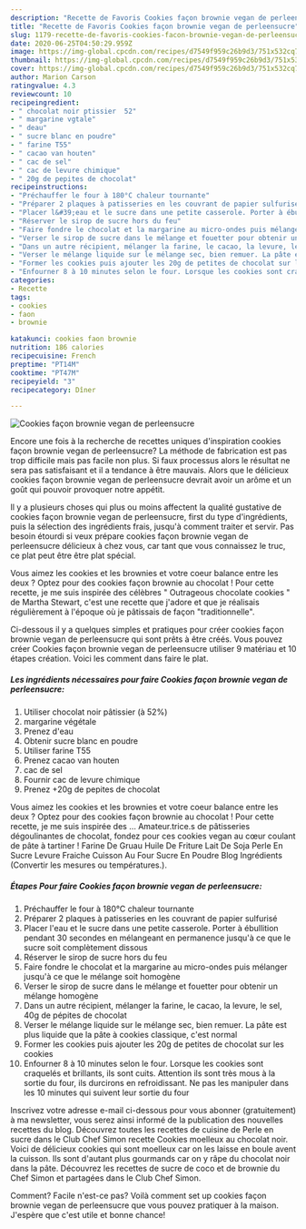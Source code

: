```yaml
---
description: "Recette de Favoris Cookies façon brownie vegan de perleensucre"
title: "Recette de Favoris Cookies façon brownie vegan de perleensucre"
slug: 1179-recette-de-favoris-cookies-facon-brownie-vegan-de-perleensucre
date: 2020-06-25T04:50:29.959Z
image: https://img-global.cpcdn.com/recipes/d7549f959c26b9d3/751x532cq70/cookies-facon-brownie-vegan-de-perleensucre-photo-principale-de-la-recette.jpg
thumbnail: https://img-global.cpcdn.com/recipes/d7549f959c26b9d3/751x532cq70/cookies-facon-brownie-vegan-de-perleensucre-photo-principale-de-la-recette.jpg
cover: https://img-global.cpcdn.com/recipes/d7549f959c26b9d3/751x532cq70/cookies-facon-brownie-vegan-de-perleensucre-photo-principale-de-la-recette.jpg
author: Marion Carson
ratingvalue: 4.3
reviewcount: 10
recipeingredient:
- " chocolat noir ptissier  52"
- " margarine vgtale"
- " deau"
- " sucre blanc en poudre"
- " farine T55"
- " cacao van houten"
- " cac de sel"
- " cac de levure chimique"
- " 20g de pepites de chocolat"
recipeinstructions:
- "Préchauffer le four à 180°C chaleur tournante"
- "Préparer 2 plaques à patisseries en les couvrant de papier sulfurisé"
- "Placer l&#39;eau et le sucre dans une petite casserole. Porter à ébullition pendant 30 secondes en mélangeant en permanence jusqu&#39;à ce que le sucre soit complètement dissous"
- "Réserver le sirop de sucre hors du feu"
- "Faire fondre le chocolat et la margarine au micro-ondes puis mélanger jusqu&#39;à ce que le mélange soit homogène"
- "Verser le sirop de sucre dans le mélange et fouetter pour obtenir un mélange homogène"
- "Dans un autre récipient, mélanger la farine, le cacao, la levure, le sel, 40g de pépites de chocolat"
- "Verser le mélange liquide sur le mélange sec, bien remuer. La pâte est plus liquide que la pâte à cookies classique, c&#39;est normal"
- "Former les cookies puis ajouter les 20g de petites de chocolat sur les cookies"
- "Enfourner 8 à 10 minutes selon le four. Lorsque les cookies sont craquelés et brillants, ils sont cuits. Attention ils sont très mous à la sortie du four, ils durcirons en refroidissant. Ne pas les manipuler dans les 10 minutes qui suivent leur sortie du four"
categories:
- Recette
tags:
- cookies
- faon
- brownie

katakunci: cookies faon brownie 
nutrition: 186 calories
recipecuisine: French
preptime: "PT14M"
cooktime: "PT47M"
recipeyield: "3"
recipecategory: Dîner

---
```



![Cookies façon brownie vegan de perleensucre](https://img-global.cpcdn.com/recipes/d7549f959c26b9d3/751x532cq70/cookies-facon-brownie-vegan-de-perleensucre-photo-principale-de-la-recette.jpg)

Encore une fois à la recherche de recettes uniques d'inspiration cookies façon brownie vegan de perleensucre? La méthode de fabrication est pas trop difficile mais pas facile non plus. Si faux processus alors le résultat ne sera pas satisfaisant et il a tendance à être mauvais. Alors que le délicieux cookies façon brownie vegan de perleensucre devrait avoir un arôme et un goût qui pouvoir provoquer notre appétit.

Il y a plusieurs choses qui plus ou moins affectent la qualité gustative de cookies façon brownie vegan de perleensucre, first du type d'ingrédients, puis la sélection des ingrédients frais, jusqu'à comment traiter et servir. Pas besoin étourdi si veux prépare cookies façon brownie vegan de perleensucre délicieux à chez vous, car tant que vous connaissez le truc, ce plat peut être être plat spécial.

Vous aimez les cookies et les brownies et votre coeur balance entre les deux ? Optez pour des cookies façon brownie au chocolat ! Pour cette recette, je me suis inspirée des célèbres &#34; Outrageous chocolate cookies &#34; de Martha Stewart, c&#39;est une recette que j&#39;adore et que je réalisais régulièrement à l&#39;époque où je pâtissais de façon &#34;traditionnelle&#34;.


Ci-dessous il y a quelques simples et pratiques pour créer cookies façon brownie vegan de perleensucre qui sont prêts à être créés. Vous pouvez créer Cookies façon brownie vegan de perleensucre utiliser 9 matériau et 10 étapes création. Voici les comment dans faire le plat.

<!--inarticleads1-->

##### Les ingrédients nécessaires pour faire Cookies façon brownie vegan de perleensucre:

1. Utiliser  chocolat noir pâtissier (à 52%)
1.   margarine végétale
1. Prenez  d&#39;eau
1. Obtenir  sucre blanc en poudre
1. Utiliser  farine T55
1. Prenez  cacao van houten
1.   cac de sel
1. Fournir  cac de levure chimique
1. Prenez  +20g de pepites de chocolat


Vous aimez les cookies et les brownies et votre coeur balance entre les deux ? Optez pour des cookies façon brownie au chocolat ! Pour cette recette, je me suis inspirée des … Amateur.trice.s de pâtisseries dégoulinantes de chocolat, fondez pour ces cookies vegan au cœur coulant de pâte à tartiner ! Farine De Gruau Huile De Friture Lait De Soja Perle En Sucre Levure Fraiche Cuisson Au Four Sucre En Poudre Blog Ingrédients (Convertir les mesures ou températures.). 

<!--inarticleads2-->

##### Étapes Pour faire Cookies façon brownie vegan de perleensucre:

1. Préchauffer le four à 180°C chaleur tournante
1. Préparer 2 plaques à patisseries en les couvrant de papier sulfurisé
1. Placer l&#39;eau et le sucre dans une petite casserole. Porter à ébullition pendant 30 secondes en mélangeant en permanence jusqu&#39;à ce que le sucre soit complètement dissous
1. Réserver le sirop de sucre hors du feu
1. Faire fondre le chocolat et la margarine au micro-ondes puis mélanger jusqu&#39;à ce que le mélange soit homogène
1. Verser le sirop de sucre dans le mélange et fouetter pour obtenir un mélange homogène
1. Dans un autre récipient, mélanger la farine, le cacao, la levure, le sel, 40g de pépites de chocolat
1. Verser le mélange liquide sur le mélange sec, bien remuer. La pâte est plus liquide que la pâte à cookies classique, c&#39;est normal
1. Former les cookies puis ajouter les 20g de petites de chocolat sur les cookies
1. Enfourner 8 à 10 minutes selon le four. Lorsque les cookies sont craquelés et brillants, ils sont cuits. Attention ils sont très mous à la sortie du four, ils durcirons en refroidissant. Ne pas les manipuler dans les 10 minutes qui suivent leur sortie du four


Inscrivez votre adresse e-mail ci-dessous pour vous abonner (gratuitement) à ma newsletter, vous serez ainsi informé de la publication des nouvelles recettes du blog. Découvrez toutes les recettes de cuisine de Perle en sucre dans le Club Chef Simon recette Cookies moelleux au chocolat noir. Voici de délicieux cookies qui sont moelleux car on les laisse en boule avent la cuisson. Ils sont d&#39;autant plus gourmands car on y râpe du chocolat noir dans la pâte. Découvrez les recettes de sucre de coco et de brownie du Chef Simon et partagées dans le Club Chef Simon. 


Comment? Facile n'est-ce pas? Voilà comment set up cookies façon brownie vegan de perleensucre que vous pouvez pratiquer à la maison. J'espère que c'est utile et bonne chance!
